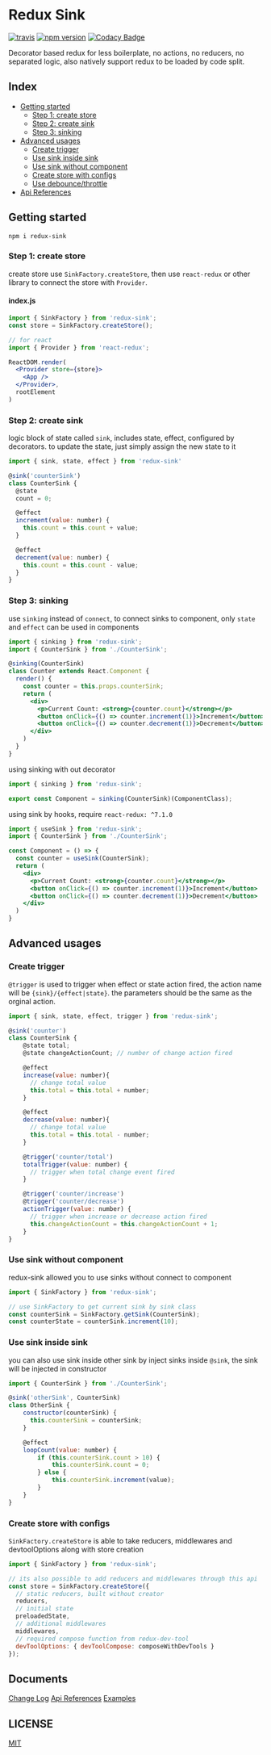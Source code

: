 # Redux Sink

[![travis](https://travis-ci.org/JiarongGu/redux-sink.svg?branch=master)](https://travis-ci.org/JiarongGu/redux-sink) [![npm version](https://badge.fury.io/js/redux-sink.svg)](https://www.npmjs.com/package/redux-sink) [![Codacy Badge](https://api.codacy.com/project/badge/Grade/ee58187b2e794033aeb4296f128fd3ee)](https://app.codacy.com/app/JiarongGu/redux-sink?utm_source=github.com&utm_medium=referral&utm_content=JiarongGu/redux-sink&utm_campaign=Badge_Grade_Dashboard)

Decorator based redux for less boilerplate, no actions, no reducers, no separated logic, also natively support redux to be loaded by code split.

## Index

* [Getting started](./#getting-started)
  * [Step 1: create store](./#step-1-create-store)
  * [Step 2: create sink](./#step-2-create-sink)
  * [Step 3: sinking](./#step-3-sinking)
* [Advanced usages](./#advanced-usages)
  * [Create trigger](./#create-trigger)
  * [Use sink inside sink](./#use-sink-inside-sink)
  * [Use sink without component](./#use-sink-without-component)
  * [Create store with configs](./#create-store-with-configs)
  * [Use debounce/throttle](./#use-debouncethrottle)
* [Api References](./#api-references)

## Getting started

`npm i redux-sink`

### Step 1: create store

create store use `SinkFactory.createStore`, then use `react-redux` or other library to connect the store with `Provider`.

#### index.js

```jsx
import { SinkFactory } from 'redux-sink';
const store = SinkFactory.createStore();

// for react
import { Provider } from 'react-redux';

ReactDOM.render(
  <Provider store={store}>
    <App />
  </Provider>,
  rootElement
)
```

### Step 2: create sink

logic block of state called `sink`, includes state, effect, configured by decorators. to update the state, just simply assign the new state to it

```javascript
import { sink, state, effect } from 'redux-sink'

@sink('counterSink')
class CounterSink {
  @state
  count = 0;

  @effect
  increment(value: number) {
    this.count = this.count + value;
  }

  @effect
  decrement(value: number) {
    this.count = this.count - value;
  }
}
```

### Step 3: sinking

use `sinking` instead of `connect`, to connect sinks to component, only `state` and `effect` can be used in components

```jsx
import { sinking } from 'redux-sink';
import { CounterSink } from './CounterSink';

@sinking(CounterSink)
class Counter extends React.Component {
  render() {
    const counter = this.props.counterSink;
    return (
      <div>
        <p>Current Count: <strong>{counter.count}</strong></p>
        <button onClick={() => counter.increment(1)}>Increment</button>
        <button onClick={() => counter.decrement(1)}>Decrement</button>
      </div>
    )
  }
}
```

using sinking with out decorator

```jsx
import { sinking } from 'redux-sink';

export const Component = sinking(CounterSink)(ComponentClass);
```

using sink by hooks, require `react-redux: ^7.1.0`

```jsx
import { useSink } from 'redux-sink';
import { CounterSink } from './CounterSink';

const Component = () => {
  const counter = useSink(CounterSink);
  return (
    <div>
      <p>Current Count: <strong>{counter.count}</strong></p>
      <button onClick={() => counter.increment(1)}>Increment</button>
      <button onClick={() => counter.decrement(1)}>Decrement</button>
    </div>
  )
}
```

## Advanced usages

### Create trigger

`@trigger` is used to trigger when effect or state action fired, the action name will be `{sink}/{effect|state}`. the parameters should be the same as the orginal action.

```javascript
import { sink, state, effect, trigger } from 'redux-sink'; 

@sink('counter')
class CounterSink {
    @state total;
    @state changeActionCount; // number of change action fired

    @effect
    increase(value: number){
      // change total value
      this.total = this.total + number;
    }

    @effect
    decrease(value: number){
      // change total value
      this.total = this.total - number;
    }

    @trigger('counter/total')
    totalTrigger(value: number) {
      // trigger when total change event fired
    }

    @trigger('counter/increase')
    @trigger('counter/decrease')
    actionTrigger(value: number) {
      // trigger when increase or decrease action fired
      this.changeActionCount = this.changeActionCount + 1;
    }
}
```

### Use sink without component

redux-sink allowed you to use sinks without connect to component

```javascript
import { SinkFactory } from 'redux-sink';

// use SinkFactory to get current sink by sink class
const counterSink = SinkFactory.getSink(CounterSink);
const counterState = counterSink.increment(10);
```

### Use sink inside sink

you can also use sink inside other sink by inject sinks inside `@sink`, the sink will be injected in constructor

```javascript
import { CounterSink } from './CounterSink';

@sink('otherSink', CounterSink)
class OtherSink { 
    constructor(counterSink) {
      this.counterSink = counterSink;
    }

    @effect
    loopCount(value: number) {
        if (this.counterSink.count > 10) {
            this.counterSink.count = 0;
        } else {
            this.counterSink.increment(value);
        }
    }
}
```

### Create store with configs

`SinkFactory.createStore` is able to take reducers, middlewares and devtoolOptions along with store creation

```javascript
import { SinkFactory } from 'redux-sink';

// its also possible to add reducers and middlewares through this api
const store = SinkFactory.createStore({
  // static reducers, built without creator
  reducers,
  // initial state
  preloadedState,
  // additional middlewares
  middlewares,
  // required compose function from redux-dev-tool
  devToolOptions: { devToolCompose: composeWithDevTools } 
});
```

## Documents

[Change Log](https://github.com/JiarongGu/redux-sink/tree/60e6d7453ff5c222762aae18d616cfc7332a4242/docs/CHANGELOG.md) [Api References](https://github.com/JiarongGu/redux-sink/tree/60e6d7453ff5c222762aae18d616cfc7332a4242/docs/API.md) [Examples](https://github.com/JiarongGu/redux-sink/tree/60e6d7453ff5c222762aae18d616cfc7332a4242/.docs/examples/README.md)

## LICENSE

[MIT](https://github.com/JiarongGu/redux-sink/tree/012489c5580040a8dc05075e7b6b618b161351e3/LICENSE.md)

